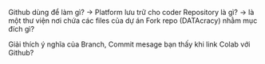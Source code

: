 Github dùng để làm gì?
-> Platform lưu trữ cho coder
Repository là gì?
-> là một thư viện nơi chứa các files của dự án
Fork repo (DATAcracy) nhằm mục đích gì?

Giải thích ý nghĩa của Branch, Commit mesage bạn thấy khi link Colab với Github?
